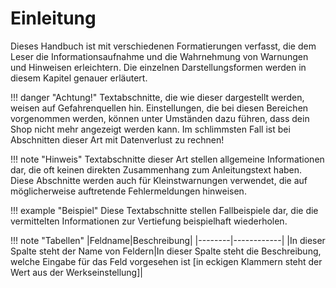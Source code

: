 # Einleitung

Dieses Handbuch ist mit verschiedenen Formatierungen verfasst, die dem Leser die Informationsaufnahme und die Wahrnehmung von Warnungen und Hinweisen erleichtern. Die einzelnen Darstellungsformen werden in diesem Kapitel genauer erläutert.

!!! danger "Achtung!"
    Textabschnitte, die wie dieser dargestellt werden, weisen auf Gefahrenquellen hin. Einstellungen, die bei diesen Bereichen vorgenommen werden, können unter Umständen dazu führen, dass dein Shop nicht mehr angezeigt werden kann. Im schlimmsten Fall ist bei Abschnitten dieser Art mit Datenverlust zu rechnen!

!!! note "Hinweis"
    Textabschnitte dieser Art stellen allgemeine Informationen dar, die oft keinen direkten Zusammenhang zum Anleitungstext haben. Diese Abschnitte werden auch für Kleinstwarnungen verwendet, die auf möglicherweise auftretende Fehlermeldungen hinweisen.

!!! example "Beispiel"
    Diese Textabschnitte stellen Fallbeispiele dar, die die vermittelten Informationen zur Vertiefung beispielhaft wiederholen.

!!! note "Tabellen"
    |Feldname|Beschreibung|
    |--------|------------|
    |In dieser Spalte steht der Name von Feldern|In dieser Spalte steht die Beschreibung, welche Eingabe für das Feld vorgesehen ist \[in eckigen Klammern steht der Wert aus der Werkseinstellung\]|

